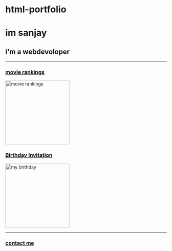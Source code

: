 # html-portfolio
<!DOCTYPE html>
<html lang="en">
<head>
    <meta charset="UTF-8">
    <meta name="viewport" content="width=device-width, initial-scale=1.0">
    <title>SAMPLE</title>
</head>
<body>
    <h1>im sanjay</h1>
    <h2>i'm a webdevoloper</h2>
    <hr/>
    <h3><a href="./public/movie-ranking.html">movie rankings</a></h3>
    <img src="./assets\images/movie-ranking.png" height="200" alt="movie rankings"/>
    <h3><a href="./public/birthday-invite.html">Birthday Invitation</a></h3>
    <img src ="./assets\images/birthday-invite.png" height="200"Alt="my birthday"/>
    <hr/>
    <h3><a href="./public/contact.html">contact me</a></h3>
</body>
</html>

